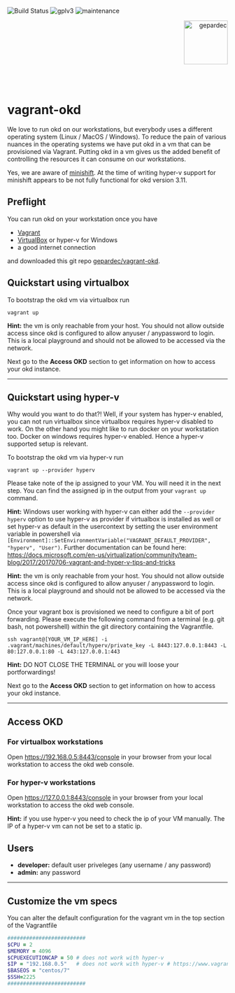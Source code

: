 ![Build Status](https://img.shields.io/travis/com/gepardec/vagrant-okd?style=flat-square)
![gplv3](https://img.shields.io/badge/license-GPL%20v3.0-brightgreen.svg?style=flat-square)
![maintenance](https://img.shields.io/maintenance/yes/2020?style=flat-square)
<p align="right">
<img alt="gepardec" width=100px src="https://www.gepardec.com/files/gepardec_logo_light_background@2000w.png">
</p>
<br>
<br>

# vagrant-okd

We love to run okd on our workstations, but everybody uses a different operating system (Linux / MacOS / Windows). To reduce the pain of various nuances in the operating systems we have put okd in a vm that can be provisioned via Vagrant. Putting okd in a vm gives us the added benefit of controlling the resources it can consume on our workstations. 

Yes, we are aware of [minishift](https://github.com/minishift/minishift). At the time of writing hyper-v support for minishift appears to be not fully functional for okd version 3.11.

## Preflight

You can run okd on your workstation once you have 

* [Vagrant](https://www.vagrantup.com/intro/getting-started/install.html)
* [VirtualBox](https://www.virtualbox.org/wiki/Downloads) or hyper-v for Windows
* a good internet connection

and downloaded this git repo [gepardec/vagrant-okd](https://github.com/Gepardec/vagrant-okd/archive/master.zip). 

## Quickstart using virtualbox

To bootstrap the okd vm via virtualbox run

```
vagrant up
```

**Hint:** the vm is only reachable from your host. You should not allow outside access since okd is configured to allow anyuser / anypassword to login. This is a local playground and should not be allowed to be accessed via the network.

Next go to the **Access OKD** section to get information on how to access your okd instance.

---

## Quickstart using hyper-v

Why would you want to do that?! Well, if your system has hyper-v enabled, you can not run virtualbox since virtualbox requires hyper-v disabled to work. On the other hand you might like to run docker on your workstation too. Docker on windows requires hyper-v enabled. Hence a hyper-v supported setup is relevant.

To bootstrap the okd vm via hyper-v run

```
vagrant up --provider hyperv
```

Please take note of the ip assigned to your VM. You will need it in the next step. You can find the assigned ip in the output from your `vagrant up` command.

**Hint:** Windows user working with hyper-v can either add the `--provider hyperv` option to use hyper-v as provider if virtualbox is installed as well or set hyper-v as default in the usercontext by setting the user environment variable in powershell via `[Environment]::SetEnvironmentVariable("VAGRANT_DEFAULT_PROVIDER", "hyperv", "User")`. Further documentation can be found here: https://docs.microsoft.com/en-us/virtualization/community/team-blog/2017/20170706-vagrant-and-hyper-v-tips-and-tricks 

**Hint:** the vm is only reachable from your host. You should not allow outside access since okd is configured to allow anyuser / anypassword to login. This is a local playground and should not be allowed to be accessed via the network.

Once your vagrant box is provisioned we need to configure a bit of port forwarding.
Please execute the following command from a terminal (e.g. git bash, not powershell) within the git directory containing the Vagrantfile.

```
ssh vagrant@[YOUR_VM_IP_HERE] -i .vagrant/machines/default/hyperv/private_key -L 8443:127.0.0.1:8443 -L 80:127.0.0.1:80 -L 443:127.0.0.1:443
```

**Hint:** DO NOT CLOSE THE TERMINAL or you will loose your portforwardings!

Next go to the **Access OKD** section to get information on how to access your okd instance.

---

## Access OKD

### For virtualbox workstations
Open https://192.168.0.5:8443/console in your browser from your local workstation to access the okd web console.

### For hyper-v workstations
Open https://127.0.0.1:8443/console in your browser from your local workstation to access the okd web console.

**Hint:** if you use hyper-v you need to check the ip of your VM manually. The IP of a hyper-v vm can not be set to a static ip.

## Users

* **developer:** default user priveleges (any username / any password)
* **admin:** any password

---

## Customize the vm specs

You can alter the default configuration for the vagrant vm in the top section of the Vagrantfile

```ruby
#########################
$CPU = 2
$MEMORY = 4096
$CPUEXECUTIONCAP = 50 # does not work with hyper-v
$IP = "192.168.0.5"   # does not work with hyper-v # https://www.vagrantup.com/docs/hyperv/limitations.html
$BASEOS = "centos/7"
$SSH=2225
#########################
```


<!-- https://stackoverflow.com/questions/31828555/using-vagrant-on-cloud-ci-services/60380518#60380518 -->